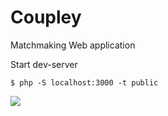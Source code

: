 # Coupley
Matchmaking Web application

Start dev-server 
```
$ php -S localhost:3000 -t public
```
<img src="https://i.imgur.com/81TjNZR.png"/>
